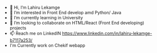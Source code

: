 - 👋 Hi, I’m Lahiru Lekamge
- 👀 I’m interested in Front End develop amd Python/ Java 
- 🌱 I’m currently learning in University
- 💞️ I’m looking to collaborate on HTML/React (Front End developing) projects
- 📫 Reach me on LinkedIN https://www.linkedin.com/in/lahiru-lekamge-b7117a253/
- I'm Currently work on Chekif webapp


<!---
lahirurash/lahirurash is a ✨ special ✨ repository because its `README.md` (this file) appears on your GitHub profile.
You can click the Preview link to take a look at your changes.
--->
